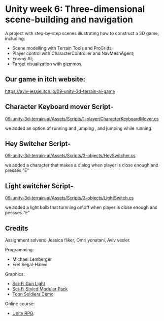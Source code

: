# Unity week 6: Three-dimensional scene-building and navigation

A project with step-by-step scenes illustrating how to construct a 3D game, including:

* Scene modelling with Terrain Tools and ProGrids;
* Player control with CharacterController and NavMeshAgent;
* Enemy AI;
* Target visualization with gizmmos.

## Our game in itch website:

https://aviv-jessie.itch.io/09-unity-3d-terrain-ai-game




## Character Keyboard mover Script-

[09-unity-3d-terrain-ai/Assets/Scripts/1-player/CharacterKeyboardMover.cs ](https://github.com/Aviv-Jessie/09-unity-3d-terrain-ai/blob/main/Assets/Scripts/1-player/CharacterKeyboardMover.cs)


we added an option of running and jumping , and jumping while running.


## Hey Switcher Script-



[09-unity-3d-terrain-ai/Assets/Scripts/3-objects/HeySwitcher.cs](https://github.com/Aviv-Jessie/09-unity-3d-terrain-ai/blob/main/Assets/Scripts/3-objects/HeySwitcher.cs)

we added a character that makes a dialog when player is close enough and presses "E" 


## Light switcher Script-


[09-unity-3d-terrain-ai/Assets/Scripts/3-objects/LightSwitch.cs ](https://github.com/Aviv-Jessie/09-unity-3d-terrain-ai/blob/main/Assets/Scripts/3-objects/LightSwitch.cs)

we added a light  bolb that turnning on\off when player is close enough and pessses "E"



## Credits

Assignment solvers:
Jessica fliker, Omri yonatani, Aviv vexler.

Programming:
* Michael Lemberger
* Erel Segal-Halevi

Graphics:
* [Sci-Fi Gun Light](https://assetstore.unity.com/packages/3d/props/guns/sci-fi-gun-light-87916)
* [Sci-Fi Styled Modular Pack](https://assetstore.unity.com/packages/3d/environments/sci-fi/sci-fi-styled-modular-pack-82913)
* [Toon Soldiers Demo](https://assetstore.unity.com/packages/3d/characters/toon-soldiers-demo-69684)

Online course:
* [Unity RPG](https://www.gamedev.tv/p/unity-rpg/?product_id=1503859&coupon_code=JOINUS).

